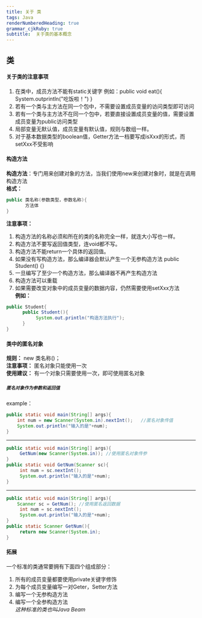 ```yaml
---
title: 关于 类
tags: Java
renderNumberedHeading: true
grammar_cjkRuby: true
subtitle:  关于类的基本概念
---
```

## 类    

#### 关于类的注意事项  
1. 在类中，成员方法不能有static关键字
   例如：public void eat(){  System.outprintln("吃饭啦！")   }
2. 若有一个类与主方法在同一个包中，不需要设置成员变量的访问类型即可访问 
3. 若有一个类与主方法不在同一个包中，若要直接设置成员变量的值，需要设置成员变量为public访问类型
4. 局部变量无默认值，成员变量有默认值，规则与数组一样。
5. 对于基本数据类型的boolean值，Getter方法一档要写成isXxx的形式，而setXxx不受影响     

#### 构造方法      
**构造方法**：专门用来创建对象的方法，当我们使用new来创建对象时，就是在调用构造方法        
**格式：**    
``` java
public 类名称(参数类型，参数名称){
	   方法体
}
```
**注意事项：**    
1. 构造方法的名称必须和所在的类的名称完全一样，就连大小写也一样。
2. 构造方法不要写返回值类型，连void都不写。
3. 构造方法不能return一个具体的返回值。
4. 如果没有写构造方法，那么编译器会默认产生一个无参构造方法
   public Student() {}
5. 一旦编写了至少一个构造方法，那么编译器不再产生构造方法
6. 构造方法可以重载
7. 如果需要改变对象中的成员变量的数据内容，仍然需要使用setXxx方法              
**例如：**     
``` java
public Student{
	  public Student(){
		   System.out.println("构造方法执行");
	  }
}
```

#### 类中的匿名对象
**规则：** new 类名称()；     
**注意事项：** 匿名对象只能使用一次       
**使用建议：** 有一个对象只需要使用一次，即可使用匿名对象      

##### `匿名对象作为参数和返回值`   
example： 
```java
public static void main(String[] args){
	int num = new Scanner(System.in).nextInt();   //匿名对象传值
	System.out.println("输入的是"+num);
}
```

------
```java
public static void main(String[] args){
	 GetNum(new Scanner(System.in)); //使用匿名对象传参
}
public static void GetNum(Scanner sc){
	 int num = sc.nextInt();
	 System.out.println("输入的是"+num);
}
```
------
```java
public static void main(String[] args){
	Scanner sc = GetNum(); //使用匿名返回数据
	 int num = sc.nextInt();
	 System.out.println("输入的是"+num);
}
public static Scanner GetNum(){
	 return new Scanner(System.in);
}
```
#### 拓展        
一个标准的类通常要拥有下面四个组成部分：
1. 所有的成员变量都要使用private关键字修饰
2. 为每个成员变量编写一对Geter，Setter方法
3. 编写一个无参构造方法
4. 编写一个全参构造方法      
*这种标准的类也叫Java Beam*